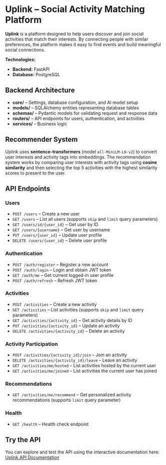 # Uplink – Social Activity Matching Platform

**Uplink** is a platform designed to help users discover and join social activities that match their interests. By connecting people with similar preferences, the platform makes it easy to find events and build meaningful social connections.

**Technologies:**
- **Backend:** FastAPI
- **Database:** PostgreSQL

## Backend Architecture

- **core/** – Settings, database configuration, and AI model setup  
- **models/** – SQLAlchemy entities representing database tables  
- **schemas/** – Pydantic models for validating request and response data  
- **routers/** – API endpoints for users, authentication, and activities  
- **services/** – Business logic  

## Recommender System

Uplink uses **sentence-transformers** (model `all-MiniLM-L6-v2`) to convert user interests and activity tags into embeddings. The recommendation system works by comparing user interests with activity tags using **cosine similarity** and then selecting the top 5 activities with the highest similarity scores to present to the user.

## API Endpoints

### Users
- `POST /users` – Create a new user
- `GET /users` – List all users (supports `skip` and `limit` query parameters)
- `GET /users/id/{user_id}` – Get user by ID
- `GET /users/{username}` – Get user by username
- `PUT /users/{user_id}` – Update user profile
- `DELETE /users/{user_id}` – Delete user profile

### Authentication
- `POST /auth/register` – Register a new account
- `POST /auth/login` – Login and obtain JWT token
- `GET /auth/me` – Get current logged-in user profile
- `POST /auth/refresh` – Refresh JWT token

### Activities
- `POST /activities` – Create a new activity
- `GET /activities` – List activities (supports `skip` and `limit` query parameters)
- `GET /activities/{activity_id}` – Get activity details by ID
- `PUT /activities/{activity_id}` – Update an activity
- `DELETE /activities/{activity_id}` – Delete an activity

### Activity Participation
- `POST /activities/{activity_id}/join` – Join an activity
- `DELETE /activities/{activity_id}/leave` – Leave an activity
- `GET /activities/me/hosted` – List activities hosted by the current user
- `GET /activities/me/joined` – List activities the current user has joined

### Recommendations
- `GET /activities/me/recommend` – Get personalized activity recommendations (supports `limit` query parameter)

### Health
- `GET /health` – Health check endpoint

## Try the API

You can explore and test the API using the interactive documentation here:  
[Uplink API Documentation](https://uplink-6o9j.onrender.com/docs)  
